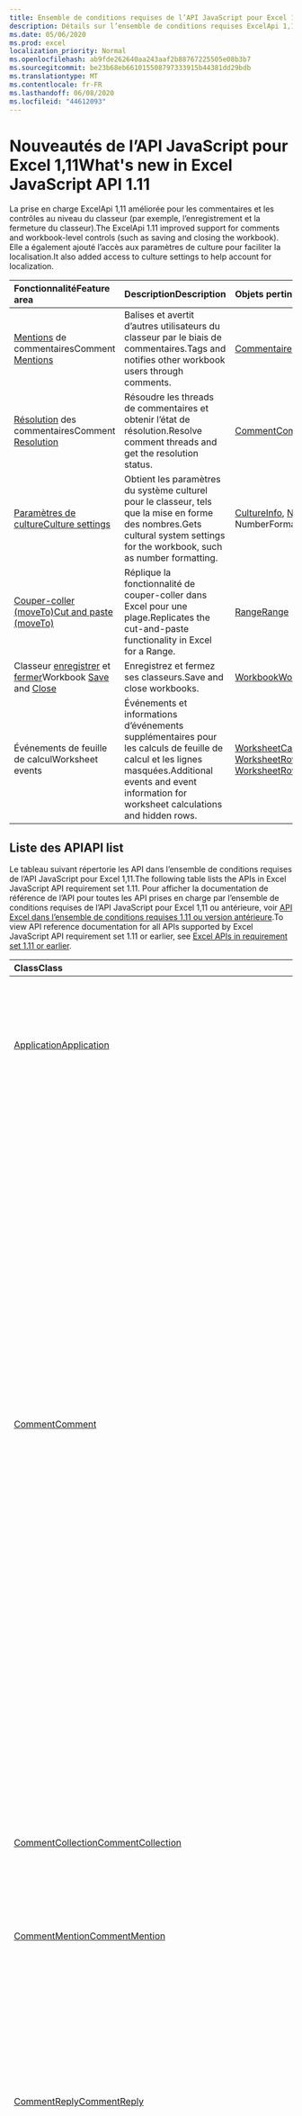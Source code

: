 ```yaml
---
title: Ensemble de conditions requises de l’API JavaScript pour Excel 1,11
description: Détails sur l’ensemble de conditions requises ExcelApi 1,11
ms.date: 05/06/2020
ms.prod: excel
localization_priority: Normal
ms.openlocfilehash: ab9fde262640aa243aaf2b88767225505e08b3b7
ms.sourcegitcommit: be23b68eb661015508797333915b44381dd29bdb
ms.translationtype: MT
ms.contentlocale: fr-FR
ms.lasthandoff: 06/08/2020
ms.locfileid: "44612093"
---
```

# <a name="whats-new-in-excel-javascript-api-111"></a><span data-ttu-id="c5f53-103">Nouveautés de l’API JavaScript pour Excel 1,11</span><span class="sxs-lookup"><span data-stu-id="c5f53-103">What's new in Excel JavaScript API 1.11</span></span>

<span data-ttu-id="c5f53-104">La prise en charge ExcelApi 1,11 améliorée pour les commentaires et les contrôles au niveau du classeur (par exemple, l’enregistrement et la fermeture du classeur).</span><span class="sxs-lookup"><span data-stu-id="c5f53-104">The ExcelApi 1.11 improved support for comments and workbook-level controls (such as saving and closing the workbook).</span></span> <span data-ttu-id="c5f53-105">Elle a également ajouté l’accès aux paramètres de culture pour faciliter la localisation.</span><span class="sxs-lookup"><span data-stu-id="c5f53-105">It also added access to culture settings to help account for localization.</span></span>

| <span data-ttu-id="c5f53-106">Fonctionnalité</span><span class="sxs-lookup"><span data-stu-id="c5f53-106">Feature area</span></span> | <span data-ttu-id="c5f53-107">Description</span><span class="sxs-lookup"><span data-stu-id="c5f53-107">Description</span></span> | <span data-ttu-id="c5f53-108">Objets pertinents</span><span class="sxs-lookup"><span data-stu-id="c5f53-108">Relevant objects</span></span> |
|:--- |:--- |:--- |
| <span data-ttu-id="c5f53-109">[Mentions](../../excel/excel-add-ins-comments.md#mentions) de commentaires</span><span class="sxs-lookup"><span data-stu-id="c5f53-109">Comment [Mentions](../../excel/excel-add-ins-comments.md#mentions)</span></span> |<span data-ttu-id="c5f53-110">Balises et avertit d’autres utilisateurs du classeur par le biais de commentaires.</span><span class="sxs-lookup"><span data-stu-id="c5f53-110">Tags and notifies other workbook users through comments.</span></span> | <span data-ttu-id="c5f53-111">[Commentaire](/javascript/api/excel/excel.comment), [CommentRichContent](/javascript/api/excel/excel.commentrichcontent)</span><span class="sxs-lookup"><span data-stu-id="c5f53-111">[Comment](/javascript/api/excel/excel.comment), [CommentRichContent](/javascript/api/excel/excel.commentrichcontent)</span></span> |
| <span data-ttu-id="c5f53-112">[Résolution](../../excel/excel-add-ins-comments.md#resolve-comment-threads) des commentaires</span><span class="sxs-lookup"><span data-stu-id="c5f53-112">Comment [Resolution](../../excel/excel-add-ins-comments.md#resolve-comment-threads)</span></span> | <span data-ttu-id="c5f53-113">Résoudre les threads de commentaires et obtenir l’état de résolution.</span><span class="sxs-lookup"><span data-stu-id="c5f53-113">Resolve comment threads and get the resolution status.</span></span> | [<span data-ttu-id="c5f53-114">Comment</span><span class="sxs-lookup"><span data-stu-id="c5f53-114">Comment</span></span>](/javascript/api/excel/excel.comment) |
| [<span data-ttu-id="c5f53-115">Paramètres de culture</span><span class="sxs-lookup"><span data-stu-id="c5f53-115">Culture settings</span></span>](../../excel/excel-add-ins-workbooks.md#access-application-culture-settings) | <span data-ttu-id="c5f53-116">Obtient les paramètres du système culturel pour le classeur, tels que la mise en forme des nombres.</span><span class="sxs-lookup"><span data-stu-id="c5f53-116">Gets cultural system settings for the workbook, such as number formatting.</span></span> | <span data-ttu-id="c5f53-117">[CultureInfo](/javascript/api/excel/excel.cultureinfo), [NumberFormatInfo](/javascript/api/excel/excel.numberformatinfo) [application](/javascript/api/excel/excel.application) NumberFormatInfo</span><span class="sxs-lookup"><span data-stu-id="c5f53-117">[CultureInfo](/javascript/api/excel/excel.cultureinfo), [NumberFormatInfo](/javascript/api/excel/excel.numberformatinfo) [Application](/javascript/api/excel/excel.application)</span></span> |
| [<span data-ttu-id="c5f53-118">Couper-coller (moveTo)</span><span class="sxs-lookup"><span data-stu-id="c5f53-118">Cut and paste (moveTo)</span></span>](../../excel/excel-add-ins-ranges-advanced.md#cut-copy-and-paste) | <span data-ttu-id="c5f53-119">Réplique la fonctionnalité de couper-coller dans Excel pour une plage.</span><span class="sxs-lookup"><span data-stu-id="c5f53-119">Replicates the cut-and-paste functionality in Excel for a Range.</span></span> | [<span data-ttu-id="c5f53-120">Range</span><span class="sxs-lookup"><span data-stu-id="c5f53-120">Range</span></span>](/javascript/api/excel/excel.range) |
| <span data-ttu-id="c5f53-121">Classeur [enregistrer](../../excel/excel-add-ins-workbooks.md#save-the-workbook) et [fermer](../../excel/excel-add-ins-workbooks.md#close-the-workbook)</span><span class="sxs-lookup"><span data-stu-id="c5f53-121">Workbook [Save](../../excel/excel-add-ins-workbooks.md#save-the-workbook) and [Close](../../excel/excel-add-ins-workbooks.md#close-the-workbook)</span></span> | <span data-ttu-id="c5f53-122">Enregistrez et fermez ses classeurs.</span><span class="sxs-lookup"><span data-stu-id="c5f53-122">Save and close workbooks.</span></span> | [<span data-ttu-id="c5f53-123">Workbook</span><span class="sxs-lookup"><span data-stu-id="c5f53-123">Workbook</span></span>](/javascript/api/excel/excel.workbook) |
| <span data-ttu-id="c5f53-124">Événements de feuille de calcul</span><span class="sxs-lookup"><span data-stu-id="c5f53-124">Worksheet events</span></span> | <span data-ttu-id="c5f53-125">Événements et informations d’événements supplémentaires pour les calculs de feuille de calcul et les lignes masquées.</span><span class="sxs-lookup"><span data-stu-id="c5f53-125">Additional events and event information for worksheet calculations and hidden rows.</span></span> | <span data-ttu-id="c5f53-126">[WorksheetCalculatedEventArgs](/javascript/api/excel/excel.worksheetcalculatedeventargs), [WorksheetRowHiddenChangedEventArgs](/javascript/api/excel/excel.worksheetrowhiddenchangedeventargs)</span><span class="sxs-lookup"><span data-stu-id="c5f53-126">[WorksheetCalculatedEventArgs](/javascript/api/excel/excel.worksheetcalculatedeventargs), [WorksheetRowHiddenChangedEventArgs](/javascript/api/excel/excel.worksheetrowhiddenchangedeventargs)</span></span> |

## <a name="api-list"></a><span data-ttu-id="c5f53-127">Liste des API</span><span class="sxs-lookup"><span data-stu-id="c5f53-127">API list</span></span>

<span data-ttu-id="c5f53-128">Le tableau suivant répertorie les API dans l’ensemble de conditions requises de l’API JavaScript pour Excel 1,11.</span><span class="sxs-lookup"><span data-stu-id="c5f53-128">The following table lists the APIs in Excel JavaScript API requirement set 1.11.</span></span> <span data-ttu-id="c5f53-129">Pour afficher la documentation de référence de l’API pour toutes les API prises en charge par l’ensemble de conditions requises de l’API JavaScript pour Excel 1,11 ou antérieure, voir [API Excel dans l’ensemble de conditions requises 1,11 ou version antérieure](/javascript/api/excel?view=excel-js-1.11).</span><span class="sxs-lookup"><span data-stu-id="c5f53-129">To view API reference documentation for all APIs supported by Excel JavaScript API requirement set 1.11 or earlier, see [Excel APIs in requirement set 1.11 or earlier](/javascript/api/excel?view=excel-js-1.11).</span></span>

| <span data-ttu-id="c5f53-130">Class</span><span class="sxs-lookup"><span data-stu-id="c5f53-130">Class</span></span> | <span data-ttu-id="c5f53-131">Champs</span><span class="sxs-lookup"><span data-stu-id="c5f53-131">Fields</span></span> | <span data-ttu-id="c5f53-132">Description</span><span class="sxs-lookup"><span data-stu-id="c5f53-132">Description</span></span> |
|:---|:---|:---|
|[<span data-ttu-id="c5f53-133">Application</span><span class="sxs-lookup"><span data-stu-id="c5f53-133">Application</span></span>](/javascript/api/excel/excel.application)|[<span data-ttu-id="c5f53-134">cultureInfo</span><span class="sxs-lookup"><span data-stu-id="c5f53-134">cultureInfo</span></span>](/javascript/api/excel/excel.application#cultureinfo)|<span data-ttu-id="c5f53-135">Fournit des informations basées sur les paramètres de culture système actuels.</span><span class="sxs-lookup"><span data-stu-id="c5f53-135">Provides information based on current system culture settings.</span></span> <span data-ttu-id="c5f53-136">Cela inclut les noms de culture, la mise en forme de numéros et d’autres paramètres dépendants de la culture.</span><span class="sxs-lookup"><span data-stu-id="c5f53-136">This includes the culture names, number formatting, and other culturally dependent settings.</span></span>|
||[<span data-ttu-id="c5f53-137">decimalSeparator</span><span class="sxs-lookup"><span data-stu-id="c5f53-137">decimalSeparator</span></span>](/javascript/api/excel/excel.application#decimalseparator)|<span data-ttu-id="c5f53-138">Obtient la chaîne utilisée comme séparateur décimal pour les valeurs numériques.</span><span class="sxs-lookup"><span data-stu-id="c5f53-138">Gets the string used as the decimal separator for numeric values.</span></span> <span data-ttu-id="c5f53-139">Cette fonction est basée sur les paramètres locaux d’Excel.</span><span class="sxs-lookup"><span data-stu-id="c5f53-139">This is based on Excel's local settings.</span></span>|
||[<span data-ttu-id="c5f53-140">thousandsSeparator</span><span class="sxs-lookup"><span data-stu-id="c5f53-140">thousandsSeparator</span></span>](/javascript/api/excel/excel.application#thousandsseparator)|<span data-ttu-id="c5f53-141">Obtient la chaîne utilisée pour séparer les groupes de chiffres à gauche du séparateur décimal pour les valeurs numériques.</span><span class="sxs-lookup"><span data-stu-id="c5f53-141">Gets the string used to separate groups of digits to the left of the decimal for numeric values.</span></span> <span data-ttu-id="c5f53-142">Cette fonction est basée sur les paramètres locaux d’Excel.</span><span class="sxs-lookup"><span data-stu-id="c5f53-142">This is based on Excel's local settings.</span></span>|
||[<span data-ttu-id="c5f53-143">UseSystemSeparators,</span><span class="sxs-lookup"><span data-stu-id="c5f53-143">useSystemSeparators</span></span>](/javascript/api/excel/excel.application#usesystemseparators)|<span data-ttu-id="c5f53-144">Indique si les séparateurs système d’Excel sont activés.</span><span class="sxs-lookup"><span data-stu-id="c5f53-144">Specifies if the system separators of Excel are enabled.</span></span>|
|[<span data-ttu-id="c5f53-145">Comment</span><span class="sxs-lookup"><span data-stu-id="c5f53-145">Comment</span></span>](/javascript/api/excel/excel.comment)|[<span data-ttu-id="c5f53-146">mentions</span><span class="sxs-lookup"><span data-stu-id="c5f53-146">mentions</span></span>](/javascript/api/excel/excel.comment#mentions)|<span data-ttu-id="c5f53-147">Obtient les entités (par exemple, les personnes) mentionnées dans les commentaires.</span><span class="sxs-lookup"><span data-stu-id="c5f53-147">Gets the entities (e.g., people) that are mentioned in comments.</span></span>|
||[<span data-ttu-id="c5f53-148">richContent</span><span class="sxs-lookup"><span data-stu-id="c5f53-148">richContent</span></span>](/javascript/api/excel/excel.comment#richcontent)|<span data-ttu-id="c5f53-149">Obtient le contenu de commentaire enrichi (par exemple, mentions dans les commentaires).</span><span class="sxs-lookup"><span data-stu-id="c5f53-149">Gets the rich comment content (e.g., mentions in comments).</span></span> <span data-ttu-id="c5f53-150">Cette chaîne n’est pas destinée à être affichée aux utilisateurs finaux.</span><span class="sxs-lookup"><span data-stu-id="c5f53-150">This string is not meant to be displayed to end-users.</span></span> <span data-ttu-id="c5f53-151">Votre complément doit uniquement l’utiliser pour analyser le contenu de commentaire enrichi.</span><span class="sxs-lookup"><span data-stu-id="c5f53-151">Your add-in should only use this to parse rich comment content.</span></span>|
||[<span data-ttu-id="c5f53-152">évaluation</span><span class="sxs-lookup"><span data-stu-id="c5f53-152">resolved</span></span>](/javascript/api/excel/excel.comment#resolved)|<span data-ttu-id="c5f53-153">État du fil de commentaire.</span><span class="sxs-lookup"><span data-stu-id="c5f53-153">The comment thread status.</span></span> <span data-ttu-id="c5f53-154">La valeur « true » signifie que le thread de commentaire est résolu.</span><span class="sxs-lookup"><span data-stu-id="c5f53-154">A value of "true" means the comment thread is resolved.</span></span>|
||[<span data-ttu-id="c5f53-155">updateMentions (contentWithMentions : Excel. CommentRichContent)</span><span class="sxs-lookup"><span data-stu-id="c5f53-155">updateMentions(contentWithMentions: Excel.CommentRichContent)</span></span>](/javascript/api/excel/excel.comment#updatementions-contentwithmentions-)|<span data-ttu-id="c5f53-156">Met à jour le contenu de commentaire avec une chaîne spécialement mise en forme et une liste de mentions.</span><span class="sxs-lookup"><span data-stu-id="c5f53-156">Updates the comment content with a specially formatted string and a list of mentions.</span></span>|
|[<span data-ttu-id="c5f53-157">CommentCollection</span><span class="sxs-lookup"><span data-stu-id="c5f53-157">CommentCollection</span></span>](/javascript/api/excel/excel.commentcollection)|[<span data-ttu-id="c5f53-158">Add (cellAddress : Range \| String, content : CommentRichContent \| String, ContentType ?: Excel. ContentType)</span><span class="sxs-lookup"><span data-stu-id="c5f53-158">add(cellAddress: Range \| string, content: CommentRichContent \| string, contentType?: Excel.ContentType)</span></span>](/javascript/api/excel/excel.commentcollection#add-celladdress--content--contenttype-)|<span data-ttu-id="c5f53-159">Crée un nouveau commentaire avec le contenu donné sur la cellule donnée.</span><span class="sxs-lookup"><span data-stu-id="c5f53-159">Creates a new comment with the given content on the given cell.</span></span> <span data-ttu-id="c5f53-160">Une `InvalidArgument` erreur est générée si la plage fournie est plus grande qu’une cellule.</span><span class="sxs-lookup"><span data-stu-id="c5f53-160">An `InvalidArgument` error is thrown if the provided range is larger than one cell.</span></span>|
|[<span data-ttu-id="c5f53-161">CommentMention</span><span class="sxs-lookup"><span data-stu-id="c5f53-161">CommentMention</span></span>](/javascript/api/excel/excel.commentmention)|[<span data-ttu-id="c5f53-162">email</span><span class="sxs-lookup"><span data-stu-id="c5f53-162">email</span></span>](/javascript/api/excel/excel.commentmention#email)|<span data-ttu-id="c5f53-163">Adresse de messagerie de l’entité mentionnée dans Comment.</span><span class="sxs-lookup"><span data-stu-id="c5f53-163">The email address of the entity that is mentioned in comment.</span></span>|
||[<span data-ttu-id="c5f53-164">id</span><span class="sxs-lookup"><span data-stu-id="c5f53-164">id</span></span>](/javascript/api/excel/excel.commentmention#id)|<span data-ttu-id="c5f53-165">ID de l’entité.</span><span class="sxs-lookup"><span data-stu-id="c5f53-165">The id of the entity.</span></span> <span data-ttu-id="c5f53-166">L’ID correspond à l’un des ID dans `CommentRichContent.richContent` .</span><span class="sxs-lookup"><span data-stu-id="c5f53-166">The id matches one of the ids in `CommentRichContent.richContent`.</span></span>|
||[<span data-ttu-id="c5f53-167">name</span><span class="sxs-lookup"><span data-stu-id="c5f53-167">name</span></span>](/javascript/api/excel/excel.commentmention#name)|<span data-ttu-id="c5f53-168">Nom de l’entité mentionnée dans Comment.</span><span class="sxs-lookup"><span data-stu-id="c5f53-168">The name of the entity that is mentioned in comment.</span></span>|
|[<span data-ttu-id="c5f53-169">CommentReply</span><span class="sxs-lookup"><span data-stu-id="c5f53-169">CommentReply</span></span>](/javascript/api/excel/excel.commentreply)|[<span data-ttu-id="c5f53-170">mentions</span><span class="sxs-lookup"><span data-stu-id="c5f53-170">mentions</span></span>](/javascript/api/excel/excel.commentreply#mentions)|<span data-ttu-id="c5f53-171">Entités (par exemple, les personnes) mentionnées dans les commentaires.</span><span class="sxs-lookup"><span data-stu-id="c5f53-171">The entities (e.g., people) that are mentioned in comments.</span></span>|
||[<span data-ttu-id="c5f53-172">évaluation</span><span class="sxs-lookup"><span data-stu-id="c5f53-172">resolved</span></span>](/javascript/api/excel/excel.commentreply#resolved)|<span data-ttu-id="c5f53-173">État de la réponse de commentaire.</span><span class="sxs-lookup"><span data-stu-id="c5f53-173">The comment reply status.</span></span> <span data-ttu-id="c5f53-174">La valeur « true » signifie que la réponse est à l’État résolu.</span><span class="sxs-lookup"><span data-stu-id="c5f53-174">A value of "true" means the reply is in the resolved state.</span></span>|
||[<span data-ttu-id="c5f53-175">richContent</span><span class="sxs-lookup"><span data-stu-id="c5f53-175">richContent</span></span>](/javascript/api/excel/excel.commentreply#richcontent)|<span data-ttu-id="c5f53-176">Contenu de commentaire enrichi (par exemple, mentions dans les commentaires).</span><span class="sxs-lookup"><span data-stu-id="c5f53-176">The rich comment content (e.g., mentions in comments).</span></span> <span data-ttu-id="c5f53-177">Cette chaîne n’est pas destinée à être affichée aux utilisateurs finaux.</span><span class="sxs-lookup"><span data-stu-id="c5f53-177">This string is not meant to be displayed to end-users.</span></span> <span data-ttu-id="c5f53-178">Votre complément doit uniquement l’utiliser pour analyser le contenu de commentaire enrichi.</span><span class="sxs-lookup"><span data-stu-id="c5f53-178">Your add-in should only use this to parse rich comment content.</span></span>|
||[<span data-ttu-id="c5f53-179">updateMentions (contentWithMentions : Excel. CommentRichContent)</span><span class="sxs-lookup"><span data-stu-id="c5f53-179">updateMentions(contentWithMentions: Excel.CommentRichContent)</span></span>](/javascript/api/excel/excel.commentreply#updatementions-contentwithmentions-)|<span data-ttu-id="c5f53-180">Met à jour le contenu de commentaire avec une chaîne spécialement mise en forme et une liste de mentions.</span><span class="sxs-lookup"><span data-stu-id="c5f53-180">Updates the comment content with a specially formatted string and a list of mentions.</span></span>|
|[<span data-ttu-id="c5f53-181">CommentReplyCollection</span><span class="sxs-lookup"><span data-stu-id="c5f53-181">CommentReplyCollection</span></span>](/javascript/api/excel/excel.commentreplycollection)|[<span data-ttu-id="c5f53-182">Add (Content : CommentRichContent \| String, ContentType ?: Excel. ContentType)</span><span class="sxs-lookup"><span data-stu-id="c5f53-182">add(content: CommentRichContent \| string, contentType?: Excel.ContentType)</span></span>](/javascript/api/excel/excel.commentreplycollection#add-content--contenttype-)|<span data-ttu-id="c5f53-183">Crée une réponse à un commentaire pour un commentaire.</span><span class="sxs-lookup"><span data-stu-id="c5f53-183">Creates a comment reply for comment.</span></span>|
|[<span data-ttu-id="c5f53-184">CommentRichContent</span><span class="sxs-lookup"><span data-stu-id="c5f53-184">CommentRichContent</span></span>](/javascript/api/excel/excel.commentrichcontent)|[<span data-ttu-id="c5f53-185">mentions</span><span class="sxs-lookup"><span data-stu-id="c5f53-185">mentions</span></span>](/javascript/api/excel/excel.commentrichcontent#mentions)|<span data-ttu-id="c5f53-186">Tableau contenant toutes les entités (par exemple, les personnes) mentionnées dans le commentaire.</span><span class="sxs-lookup"><span data-stu-id="c5f53-186">An array containing all the entities (e.g., people) mentioned within the comment.</span></span>|
||[<span data-ttu-id="c5f53-187">richContent</span><span class="sxs-lookup"><span data-stu-id="c5f53-187">richContent</span></span>](/javascript/api/excel/excel.commentrichcontent#richcontent)|<span data-ttu-id="c5f53-188">Spécifie le contenu enrichi du commentaire (par exemple, le contenu de commentaire avec des mentions, la première entité mentionnée a un attribut ID de 0 et la deuxième entité mentionnée a un attribut ID de 1.</span><span class="sxs-lookup"><span data-stu-id="c5f53-188">Specifies the rich content of the comment (e.g., comment content with mentions, the first mentioned entity has an id attribute of 0, and the second mentioned entity has an id attribute of 1.</span></span>|
|[<span data-ttu-id="c5f53-189">CultureInfo</span><span class="sxs-lookup"><span data-stu-id="c5f53-189">CultureInfo</span></span>](/javascript/api/excel/excel.cultureinfo)|[<span data-ttu-id="c5f53-190">name</span><span class="sxs-lookup"><span data-stu-id="c5f53-190">name</span></span>](/javascript/api/excel/excel.cultureinfo#name)|<span data-ttu-id="c5f53-191">Obtient le nom de la culture au format languagecode2-Country/regioncode2 (par exemple, « zh-CN » ou « en-US »).</span><span class="sxs-lookup"><span data-stu-id="c5f53-191">Gets the culture name in the format languagecode2-country/regioncode2 (e.g., "zh-cn" or "en-us").</span></span> <span data-ttu-id="c5f53-192">Cette fonction est basée sur les paramètres système actuels.</span><span class="sxs-lookup"><span data-stu-id="c5f53-192">This is based on current system settings.</span></span>|
||[<span data-ttu-id="c5f53-193">numberFormat</span><span class="sxs-lookup"><span data-stu-id="c5f53-193">numberFormat</span></span>](/javascript/api/excel/excel.cultureinfo#numberformat)|<span data-ttu-id="c5f53-194">Définit le format d’affichage des nombres approprié pour la culture.</span><span class="sxs-lookup"><span data-stu-id="c5f53-194">Defines the culturally appropriate format of displaying numbers.</span></span> <span data-ttu-id="c5f53-195">Cette fonction est basée sur les paramètres de culture actuelle du système.</span><span class="sxs-lookup"><span data-stu-id="c5f53-195">This is based on current system culture settings.</span></span>|
|[<span data-ttu-id="c5f53-196">NumberFormatInfo</span><span class="sxs-lookup"><span data-stu-id="c5f53-196">NumberFormatInfo</span></span>](/javascript/api/excel/excel.numberformatinfo)|[<span data-ttu-id="c5f53-197">numberDecimalSeparator</span><span class="sxs-lookup"><span data-stu-id="c5f53-197">numberDecimalSeparator</span></span>](/javascript/api/excel/excel.numberformatinfo#numberdecimalseparator)|<span data-ttu-id="c5f53-198">Obtient la chaîne utilisée comme séparateur décimal pour les valeurs numériques.</span><span class="sxs-lookup"><span data-stu-id="c5f53-198">Gets the string used as the decimal separator for numeric values.</span></span> <span data-ttu-id="c5f53-199">Cette fonction est basée sur les paramètres système actuels.</span><span class="sxs-lookup"><span data-stu-id="c5f53-199">This is based on current system settings.</span></span>|
||[<span data-ttu-id="c5f53-200">numberGroupSeparator</span><span class="sxs-lookup"><span data-stu-id="c5f53-200">numberGroupSeparator</span></span>](/javascript/api/excel/excel.numberformatinfo#numbergroupseparator)|<span data-ttu-id="c5f53-201">Obtient la chaîne utilisée pour séparer les groupes de chiffres à gauche du séparateur décimal pour les valeurs numériques.</span><span class="sxs-lookup"><span data-stu-id="c5f53-201">Gets the string used to separate groups of digits to the left of the decimal for numeric values.</span></span> <span data-ttu-id="c5f53-202">Cette fonction est basée sur les paramètres système actuels.</span><span class="sxs-lookup"><span data-stu-id="c5f53-202">This is based on current system settings.</span></span>|
|[<span data-ttu-id="c5f53-203">Range</span><span class="sxs-lookup"><span data-stu-id="c5f53-203">Range</span></span>](/javascript/api/excel/excel.range)|[<span data-ttu-id="c5f53-204">moveTo (destinationRange : chaîne de plage \| )</span><span class="sxs-lookup"><span data-stu-id="c5f53-204">moveTo(destinationRange: Range \| string)</span></span>](/javascript/api/excel/excel.range#moveto-destinationrange-)|<span data-ttu-id="c5f53-205">Déplace les valeurs de cellule, la mise en forme et les formules de la plage actuelle à la plage de destination, en remplaçant les anciennes informations de ces cellules.</span><span class="sxs-lookup"><span data-stu-id="c5f53-205">Moves cell values, formatting, and formulas from current range to the destination range, replacing the old information in those cells.</span></span>|
|[<span data-ttu-id="c5f53-206">RangeFormat</span><span class="sxs-lookup"><span data-stu-id="c5f53-206">RangeFormat</span></span>](/javascript/api/excel/excel.rangeformat)|[<span data-ttu-id="c5f53-207">adjustIndent (montant : nombre)</span><span class="sxs-lookup"><span data-stu-id="c5f53-207">adjustIndent(amount: number)</span></span>](/javascript/api/excel/excel.rangeformat#adjustindent-amount-)|<span data-ttu-id="c5f53-208">Ajuste la mise en retrait de la plage de mise en forme.</span><span class="sxs-lookup"><span data-stu-id="c5f53-208">Adjusts the indentation of the range formatting.</span></span> <span data-ttu-id="c5f53-209">La valeur de retrait est comprise entre 0 et 250 et est mesurée en caractères.</span><span class="sxs-lookup"><span data-stu-id="c5f53-209">The indent value ranges from 0 to 250 and is measured in characters.</span></span>|
|[<span data-ttu-id="c5f53-210">Workbook</span><span class="sxs-lookup"><span data-stu-id="c5f53-210">Workbook</span></span>](/javascript/api/excel/excel.workbook)|[<span data-ttu-id="c5f53-211">Fermer (closeBehavior ? : Excel.CloseBehavior)</span><span class="sxs-lookup"><span data-stu-id="c5f53-211">close(closeBehavior?: Excel.CloseBehavior)</span></span>](/javascript/api/excel/excel.workbook#close-closebehavior-)|<span data-ttu-id="c5f53-212">Fermer le classeur actif.</span><span class="sxs-lookup"><span data-stu-id="c5f53-212">Close current workbook.</span></span>|
||[<span data-ttu-id="c5f53-213">Enregistrer (saveBehavior ? : Excel.SaveBehavior)</span><span class="sxs-lookup"><span data-stu-id="c5f53-213">save(saveBehavior?: Excel.SaveBehavior)</span></span>](/javascript/api/excel/excel.workbook#save-savebehavior-)|<span data-ttu-id="c5f53-214">Enregistrer le classeur actif.</span><span class="sxs-lookup"><span data-stu-id="c5f53-214">Save current workbook.</span></span>|
|[<span data-ttu-id="c5f53-215">Worksheet</span><span class="sxs-lookup"><span data-stu-id="c5f53-215">Worksheet</span></span>](/javascript/api/excel/excel.worksheet)|[<span data-ttu-id="c5f53-216">onRowHiddenChanged</span><span class="sxs-lookup"><span data-stu-id="c5f53-216">onRowHiddenChanged</span></span>](/javascript/api/excel/excel.worksheet#onrowhiddenchanged)|<span data-ttu-id="c5f53-217">Survient lorsque l’état masqué d’une ou plusieurs lignes a été modifié sur une feuille de calcul spécifique.</span><span class="sxs-lookup"><span data-stu-id="c5f53-217">Occurs when the hidden state of one or more rows has changed on a specific worksheet.</span></span>|
|[<span data-ttu-id="c5f53-218">WorksheetCalculatedEventArgs</span><span class="sxs-lookup"><span data-stu-id="c5f53-218">WorksheetCalculatedEventArgs</span></span>](/javascript/api/excel/excel.worksheetcalculatedeventargs)|[<span data-ttu-id="c5f53-219">adresse</span><span class="sxs-lookup"><span data-stu-id="c5f53-219">address</span></span>](/javascript/api/excel/excel.worksheetcalculatedeventargs#address)|<span data-ttu-id="c5f53-220">Adresse de la plage qui a terminé le calcul.</span><span class="sxs-lookup"><span data-stu-id="c5f53-220">The address of the range that completed calculation.</span></span>|
|[<span data-ttu-id="c5f53-221">WorksheetCollection</span><span class="sxs-lookup"><span data-stu-id="c5f53-221">WorksheetCollection</span></span>](/javascript/api/excel/excel.worksheetcollection)|[<span data-ttu-id="c5f53-222">onRowHiddenChanged</span><span class="sxs-lookup"><span data-stu-id="c5f53-222">onRowHiddenChanged</span></span>](/javascript/api/excel/excel.worksheetcollection#onrowhiddenchanged)|<span data-ttu-id="c5f53-223">Survient lorsque l’état masqué d’une ou plusieurs lignes a été modifié sur une feuille de calcul spécifique.</span><span class="sxs-lookup"><span data-stu-id="c5f53-223">Occurs when the hidden state of one or more rows has changed on a specific worksheet.</span></span>|
|[<span data-ttu-id="c5f53-224">WorksheetRowHiddenChangedEventArgs</span><span class="sxs-lookup"><span data-stu-id="c5f53-224">WorksheetRowHiddenChangedEventArgs</span></span>](/javascript/api/excel/excel.worksheetrowhiddenchangedeventargs)|[<span data-ttu-id="c5f53-225">adresse</span><span class="sxs-lookup"><span data-stu-id="c5f53-225">address</span></span>](/javascript/api/excel/excel.worksheetrowhiddenchangedeventargs#address)|<span data-ttu-id="c5f53-226">Obtient l’adresse de plage qui représente la zone modifiée dans une feuille de calcul spécifique.</span><span class="sxs-lookup"><span data-stu-id="c5f53-226">Gets the range address that represents the changed area of a specific worksheet.</span></span>|
||[<span data-ttu-id="c5f53-227">changeType</span><span class="sxs-lookup"><span data-stu-id="c5f53-227">changeType</span></span>](/javascript/api/excel/excel.worksheetrowhiddenchangedeventargs#changetype)|<span data-ttu-id="c5f53-228">Obtient le type de modification qui représente la manière dont l’événement a été déclenché.</span><span class="sxs-lookup"><span data-stu-id="c5f53-228">Gets the type of change that represents how the event was triggered.</span></span> <span data-ttu-id="c5f53-229">`Excel.RowHiddenChangeType`Pour plus d’informations, voir.</span><span class="sxs-lookup"><span data-stu-id="c5f53-229">See `Excel.RowHiddenChangeType` for details.</span></span>|
||[<span data-ttu-id="c5f53-230">source</span><span class="sxs-lookup"><span data-stu-id="c5f53-230">source</span></span>](/javascript/api/excel/excel.worksheetrowhiddenchangedeventargs#source)|<span data-ttu-id="c5f53-231">Obtient la source de l’événement.</span><span class="sxs-lookup"><span data-stu-id="c5f53-231">Gets the source of the event.</span></span> <span data-ttu-id="c5f53-232">Pour plus d’informations, voir Excel.EventSource.</span><span class="sxs-lookup"><span data-stu-id="c5f53-232">See Excel.EventSource for details.</span></span>|
||[<span data-ttu-id="c5f53-233">type</span><span class="sxs-lookup"><span data-stu-id="c5f53-233">type</span></span>](/javascript/api/excel/excel.worksheetrowhiddenchangedeventargs#type)|<span data-ttu-id="c5f53-234">Obtient le type de l’événement.</span><span class="sxs-lookup"><span data-stu-id="c5f53-234">Gets the type of the event.</span></span> <span data-ttu-id="c5f53-235">Pour plus d’informations, voir Excel.EventType.</span><span class="sxs-lookup"><span data-stu-id="c5f53-235">See Excel.EventType for details.</span></span>|
||[<span data-ttu-id="c5f53-236">worksheetId</span><span class="sxs-lookup"><span data-stu-id="c5f53-236">worksheetId</span></span>](/javascript/api/excel/excel.worksheetrowhiddenchangedeventargs#worksheetid)|<span data-ttu-id="c5f53-237">Obtient l’id de la feuille de calcul dans laquelle les données sont modifiées.</span><span class="sxs-lookup"><span data-stu-id="c5f53-237">Gets the id of the worksheet in which the data changed.</span></span>|

## <a name="see-also"></a><span data-ttu-id="c5f53-238">Voir aussi</span><span class="sxs-lookup"><span data-stu-id="c5f53-238">See also</span></span>

- [<span data-ttu-id="c5f53-239">Documentation référence de l’API JavaScript pour Excel</span><span class="sxs-lookup"><span data-stu-id="c5f53-239">Excel JavaScript API Reference Documentation</span></span>](/javascript/api/excel?view=excel-js-1.11)
- [<span data-ttu-id="c5f53-240">Ensembles de conditions requises de l’API JavaScript pour Excel</span><span class="sxs-lookup"><span data-stu-id="c5f53-240">Excel JavaScript API requirement sets</span></span>](excel-api-requirement-sets.md)
